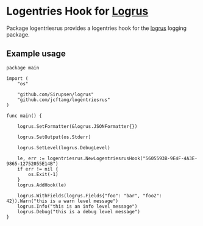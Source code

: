 # Logentries Hook for [Logrus](https://github.com/Sirupsen/logrus)

Package logentriesrus provides a logentries hook for the [logrus] logging package.

## Example usage

```
package main

import (
    "os"

    "github.com/Sirupsen/logrus"
    "github.com/jcftang/logentriesrus"
)

func main() {

    logrus.SetFormatter(&logrus.JSONFormatter{})

    logrus.SetOutput(os.Stderr)

    logrus.SetLevel(logrus.DebugLevel)

    le, err := logentriesrus.NewLogentriesrusHook("5605593B-9E4F-4A3E-9865-12752055E14B")
    if err != nil {
        os.Exit(-1)        
    }
    logrus.AddHook(le)

    logrus.WithFields(logrus.Fields{"foo": "bar", "foo2": 42}).Warn("this is a warn level message")
    logrus.Info("this is an info level message")
    logrus.Debug("this is a debug level message")
}
```

[logrus]: https://github.com/sirupsen/logrus
